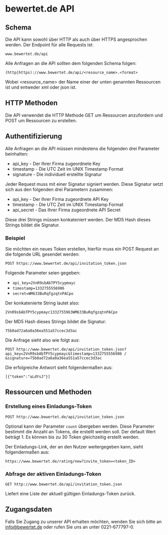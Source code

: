 # bewertet.de API

## Schema

Die API kann sowohl über HTTP als auch über HTTPS angesprochen werden. Der Endpoint für alle Requests ist:

`www.bewertet.de/api`

Alle Anfragen an die API sollten dem folgenden Schema folgen:

`(http|https)://www.bewertet.de/api/<resource_name>.<format>`

Wobei <resource_name> der Name einer der unten genannten Ressourcen ist und <format> entweder xml oder json ist.

## HTTP Methoden

Die API verwendet die HTTP Methode GET um Ressourcen anzufordern und POST um Ressourcen zu erstellen.

## Authentifizierung

Alle Anfragen an die API müssen mindestens die folgenden drei Parameter beinhalten:

* api_key - Der Ihrer Firma zugeordnete Key
* timestamp - Die UTC Zeit im UNIX Timestamp Format 
* signature - Die individuell erstellte Signatur

Jeder Request muss mit einer Signatur signiert werden. Diese Signatur setzt sich aus den folgenden drei Parametern zusammen:

* api_key - Der Ihrer Firma zugeordnete API Key
* timestamp - Die UTC Zeit im UNIX Timestamp Format 
* api_secret - Das Ihrer Firma zugeordnete API Secret

Diese drei Strings müssen konkateniert werden. Der MD5 Hash dieses Strings bildet die Signatur.

### Beispiel

Sie möchten ein neues Token erstellen, hierfür muss ein POST Request an die folgende URL gesendet werden: 

`POST https://www.bewertet.de/api/invitation_token.json`

Folgende Parameter seien gegeben:

* `api_key=2VnR9sbAbTPY5cypmayc`
* `timestamp=1332755556986` 
* `secret=WM633BuRqfgzqtnPACpo`

Der konkatenierte String lautet also: 

`2VnR9sbAbTPY5cypmayc1332755963WM633BuRqfgzqtnPACpo`

Der MD5 Hash dieses Strings bildet die Signatur:

`75b0ad72a6a0a36ea551a57ccec3d3ac`

Die Anfrage sieht also wie folgt aus:

`POST http://www.bewertet.de/api/invitation_token.json?api_key=2VnR9sbAbTPY5cypmayc&timestamp=1332755556986 /`
`&signature=75b0ad72a6a0a36ea551a57ccec3d3ac`

Die erfolgreiche Antwort sieht folgendermaßen aus:

`[{"token":"aLdYsJ"}]`

## Ressourcen und Methoden

### Erstellung eines Einladungs-Token

`POST http://www.bewertet.de/api/invitation_token.json`

Optional kann der Parameter `count` übergeben werden. Diese Parameter bestimmt die Anzahl an Tokens, die erstellt werden soll. Der default Wert beträgt 1. Es können bis zu 30 Token gleichzeitig erstellt werden.

Der Einladungs-Link, der an den Nutzer weitergegeben kann, sieht folgendermaßen aus:

`https://www.bewertet.de/rating/new?invite_token=<token_ID>`

### Abfrage der aktiven Einladungs-Token

`GET http://www.bewertet.de/api/invitation_token.json`

Liefert eine Liste der aktuell gültigen Einladungs-Token zurück.
 
## Zugangsdaten

Falls Sie Zugang zu unserer API erhalten möchten, wenden Sie sich bitte an info@bewertet.de oder rufen Sie uns an unter 0221-677797-0.
